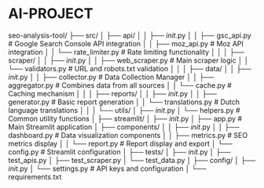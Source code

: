 # AI-PROJECT

seo-analysis-tool/
├── src/
│   ├── api/
│   │   ├── _init_.py
│   │   ├── gsc_api.py        # Google Search Console API integration
│   │   ├── moz_api.py        # Moz API integration
│   │   └── rate_limiter.py   # Rate limiting functionality
│   │
│   ├── scraper/
│   │   ├── _init_.py
│   │   ├── web_scraper.py    # Main scraper logic
│   │   └── validators.py      # URL and robots.txt validation
│   │
│   ├── data/
│   │   ├── _init_.py
│   │   ├── collector.py      # Data Collection Manager
│   │   ├── aggregator.py     # Combines data from all sources
│   │   └── cache.py          # Caching mechanism
│   │
│   ├── reports/
│   │   ├── _init_.py
│   │   ├── generator.py      # Basic report generation
│   │   └── translations.py   # Dutch language translations
│   │
│   └── utils/
│       ├── _init_.py
│       └── helpers.py        # Common utility functions
│
├── streamlit/
│   ├── _init_.py
│   ├── app.py               # Main Streamlit application
│   ├── components/
│   │   ├── _init_.py
│   │   ├── dashboard.py     # Data visualization components
│   │   ├── metrics.py       # SEO metrics display
│   │   └── report.py        # Report display and export
│   └── config.py            # Streamlit configuration
│
├── tests/
│   ├── _init_.py
│   ├── test_apis.py
│   ├── test_scraper.py
│   └── test_data.py
│
├── config/
│   ├── _init_.py
│   └── settings.py          # API keys and configuration
│
└── requirements.txt
